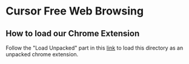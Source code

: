 # Cursor Free Web Browsing

## How to load our Chrome Extension

Follow the "Load Unpacked" part in this [link](https://developer.chrome.com/docs/extensions/mv3/getstarted/) to load this directory as an unpacked chrome extension.